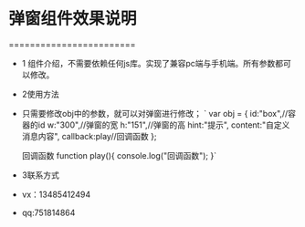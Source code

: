# 弹窗组件效果说明 #
========================
+ 1 组件介绍，不需要依赖任何js库。实现了兼容pc端与手机端。所有参数都可以修改。
+ 2使用方法
+ 只需要修改obj中的参数，就可以对弹窗进行修改；
` var obj = {
		id:"box",//容器的id
		w:"300",//弹窗的宽
		h:"151",//弹窗的高
		hint:"提示",
		content:"自定义消息内容",
		callback:play//回调函数
	};
	
	回调函数
	function play(){
		console.log("回调函数");
	}`
+ 3联系方式
+ vx：13485412494
+ qq:751814864
